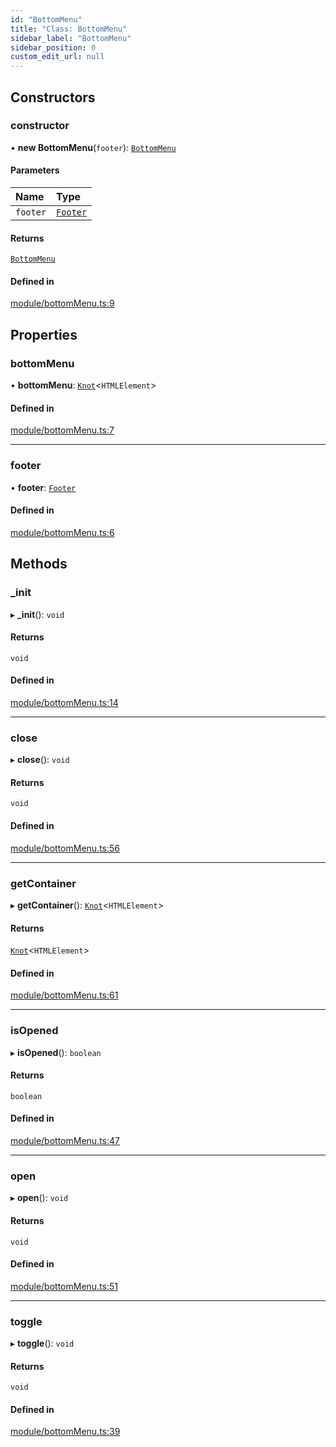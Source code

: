 ```yaml
---
id: "BottomMenu"
title: "Class: BottomMenu"
sidebar_label: "BottomMenu"
sidebar_position: 0
custom_edit_url: null
---
```


## Constructors

### constructor

• **new BottomMenu**(`footer`): [`BottomMenu`](BottomMenu.md)

#### Parameters

| Name | Type |
| :------ | :------ |
| `footer` | [`Footer`](Footer.md) |

#### Returns

[`BottomMenu`](BottomMenu.md)

#### Defined in

[module/bottomMenu.ts:9](https://github.com/siposdani87/sui-js/blob/9aff0f0/src/module/bottomMenu.ts#L9)

## Properties

### bottomMenu

• **bottomMenu**: [`Knot`](Knot.md)\<`HTMLElement`\>

#### Defined in

[module/bottomMenu.ts:7](https://github.com/siposdani87/sui-js/blob/9aff0f0/src/module/bottomMenu.ts#L7)

___

### footer

• **footer**: [`Footer`](Footer.md)

#### Defined in

[module/bottomMenu.ts:6](https://github.com/siposdani87/sui-js/blob/9aff0f0/src/module/bottomMenu.ts#L6)

## Methods

### \_init

▸ **_init**(): `void`

#### Returns

`void`

#### Defined in

[module/bottomMenu.ts:14](https://github.com/siposdani87/sui-js/blob/9aff0f0/src/module/bottomMenu.ts#L14)

___

### close

▸ **close**(): `void`

#### Returns

`void`

#### Defined in

[module/bottomMenu.ts:56](https://github.com/siposdani87/sui-js/blob/9aff0f0/src/module/bottomMenu.ts#L56)

___

### getContainer

▸ **getContainer**(): [`Knot`](Knot.md)\<`HTMLElement`\>

#### Returns

[`Knot`](Knot.md)\<`HTMLElement`\>

#### Defined in

[module/bottomMenu.ts:61](https://github.com/siposdani87/sui-js/blob/9aff0f0/src/module/bottomMenu.ts#L61)

___

### isOpened

▸ **isOpened**(): `boolean`

#### Returns

`boolean`

#### Defined in

[module/bottomMenu.ts:47](https://github.com/siposdani87/sui-js/blob/9aff0f0/src/module/bottomMenu.ts#L47)

___

### open

▸ **open**(): `void`

#### Returns

`void`

#### Defined in

[module/bottomMenu.ts:51](https://github.com/siposdani87/sui-js/blob/9aff0f0/src/module/bottomMenu.ts#L51)

___

### toggle

▸ **toggle**(): `void`

#### Returns

`void`

#### Defined in

[module/bottomMenu.ts:39](https://github.com/siposdani87/sui-js/blob/9aff0f0/src/module/bottomMenu.ts#L39)
